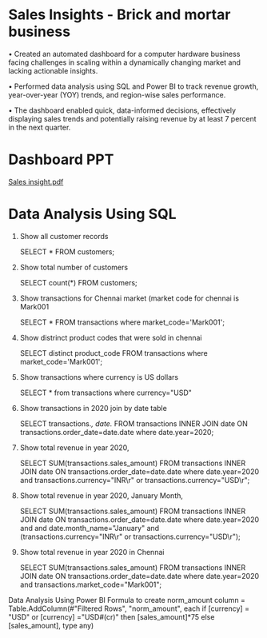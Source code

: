 # Sales Insights - Brick and mortar business 

•  Created an automated dashboard for a computer hardware business facing challenges in scaling within a dynamically
   changing market and lacking actionable insights.

•  Performed data analysis using SQL and Power BI to track revenue growth, year-over-year (YOY) trends, and region-wise
   sales performance.

•  The dashboard enabled quick, data-informed decisions, effectively displaying sales trends and potentially raising revenue
   by at least 7 percent in the next quarter.

# Dashboard PPT
[Sales insight.pdf](https://github.com/user-attachments/files/16706165/Sales.insight.pdf)

   

# Data Analysis Using SQL

1. Show all customer records

   SELECT * FROM customers;

2. Show total number of customers

   SELECT count(*) FROM customers;

3. Show transactions for Chennai market (market code for chennai is Mark001

   SELECT * FROM transactions where market_code='Mark001';

4. Show distrinct product codes that were sold in chennai

   SELECT distinct product_code FROM transactions where market_code='Mark001';

5. Show transactions where currency is US dollars

   SELECT * from transactions where currency="USD"

6. Show transactions in 2020 join by date table

   SELECT transactions.*, date.* FROM transactions INNER JOIN date ON transactions.order_date=date.date where date.year=2020;

7. Show total revenue in year 2020,

   SELECT SUM(transactions.sales_amount) FROM transactions INNER JOIN date ON transactions.order_date=date.date where date.year=2020 and transactions.currency="INR\r" or transactions.currency="USD\r";

8. Show total revenue in year 2020, January Month,

   SELECT SUM(transactions.sales_amount) FROM transactions INNER JOIN date ON transactions.order_date=date.date where date.year=2020 and and date.month_name="January" and (transactions.currency="INR\r" or transactions.currency="USD\r");

9. Show total revenue in year 2020 in Chennai

   SELECT SUM(transactions.sales_amount) FROM transactions INNER JOIN date ON transactions.order_date=date.date where date.year=2020 and transactions.market_code="Mark001";

Data Analysis Using Power BI
Formula to create norm_amount column
= Table.AddColumn(#"Filtered Rows", "norm_amount", each if [currency] = "USD" or [currency] ="USD#(cr)" then [sales_amount]*75 else [sales_amount], type any)
